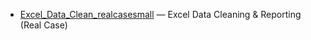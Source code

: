 - [Excel_Data_Clean_realcasesmall](./Excel_Data_Clean_realcasesmall) — Excel Data Cleaning & Reporting (Real Case)
